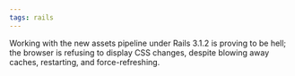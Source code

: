 ```yaml
---
tags: rails
---
```


Working with the new assets pipeline under Rails 3.1.2 is proving to be hell; the browser is refusing to display CSS changes, despite blowing away caches, restarting, and force-refreshing.
